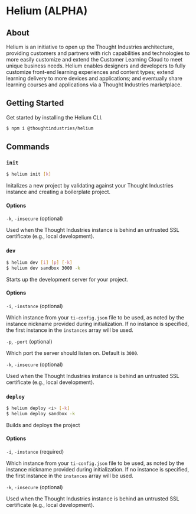 # Helium (ALPHA)

## About

Helium is an initiative to open up the Thought Industries architecture, providing customers and partners with rich capabilities and technologies to more easily customize and extend the Customer Learning Cloud to meet unique business needs. Helium enables designers and developers to fully customize front-end learning experiences and content types; extend learning delivery to more devices and applications; and eventually share learning courses and applications via a Thought Industries marketplace.

## Getting Started

Get started by installing the Helium CLI.

```sh
$ npm i @thoughtindustries/helium
```

## Commands

### `init`

```sh
$ helium init [k]
```

Initalizes a new project by validating against your Thought Industries instance and creating a boilerplate project.

#### Options

`-k`, `-insecure` (optional)

Used when the Thought Industries instance is behind an untrusted SSL certificate (e.g., local development).

### `dev`

```sh
$ helium dev [i] [p] [-k]
$ helium dev sandbox 3000 -k
```

Starts up the development server for your project.

#### Options

`-i`, `-instance` (optional)

Which instance from your `ti-config.json` file to be used, as noted by the instance nickname provided during initialization. If no instance is specified, the first instance in the `instances` array will be used.

`-p`, `-port` (optional)

Which port the server should listen on. Default is `3000`.

`-k`, `-insecure` (optional)

Used when the Thought Industries instance is behind an untrusted SSL certificate (e.g., local development).

### `deploy`

```sh
$ helium deploy <i> [-k]
$ helium deploy sandbox -k
```

Builds and deploys the project

#### Options

`-i`, `-instance` (required)

Which instance from your `ti-config.json` file to be used, as noted by the instance nickname provided during initialization. If no instance is specified, the first instance in the `instances` array will be used.

`-k`, `-insecure` (optional)

Used when the Thought Industries instance is behind an untrusted SSL certificate (e.g., local development).
